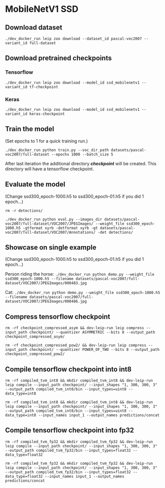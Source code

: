 # MobileNetV1 SSD

## Download dataset

`./dev_docker_run leip zoo download --dataset_id pascal-voc2007 --variant_id full-dataset`

## Download pretrained checkpoints

### Tensorflow

`./dev_docker_run leip zoo download --model_id ssd_mobilenetv1 --variant_id tf-checkpoint`

### Keras

`./dev_docker_run leip zoo download --model_id ssd_mobilenetv1 --variant_id keras-checkpoint`

## Train the model

(Set epochs to 1 for a quick training run.)

`./dev_docker_run python train.py --voc_dir_path datasets/pascal-voc2007/full-dataset --epochs 1000 --batch_size 5`

After last iteration the additional directory ***checkpoint*** will be created. This directory will have a tensorflow checkpoint.

## Evaluate the model
(Change ssd300_epoch-1000.h5 to ssd300_epoch-01.h5 if you did 1 epoch...)

`rm -r detections/`

`./dev_docker_run python eval.py --images_dir datasets/pascal-voc2007/full-dataset/VOC2007/JPEGImages/ --weight_file ssd300_epoch-1000.h5 -gtformat xyrb -detformat xyrb -gt datasets/pascal-voc2007/full-dataset/VOC2007/Annotations/ -det detections/`

## Showcase on single example

(Change ssd300_epoch-1000.h5 to ssd300_epoch-01.h5 if you did 1 epoch...)

Person riding the horse:
`./dev_docker_run python demo.py --weight_file ssd300_epoch-1000.h5 --filename datasets/pascal-voc2007/full-dataset/VOC2007/JPEGImages/000483.jpg`

Cat:
`./dev_docker_run python demo.py --weight_file ssd300_epoch-1000.h5 --filename datasets/pascal-voc2007/full-dataset/VOC2007/JPEGImages/000486.jpg`

## Compress tensorflow checkpoint

`rm -rf checkpoint_compressed_asym && dev-leip-run leip compress --input_path checkpoint/ --quantizer ASYMMETRIC --bits 8 --output_path checkpoint_compressed_asym/`

`rm -rf checkpoint_compressed_pow2/ && dev-leip-run leip compress --input_path checkpoint/ --quantizer POWER_OF_TWO --bits 8 --output_path checkpoint_compressed_pow2/`

## Compile tensorflow checkpoint into int8

`rm -rf compiled_tvm_int8 && mkdir compiled_tvm_int8 && dev-leip-run leip compile --input_path checkpoint/ --input_shapes "1, 300, 300, 3" --output_path compiled_tvm_int8/bin --input_types=uint8 --data_type=int8`

`rm -rf compiled_tvm_int8 && mkdir compiled_tvm_int8 && dev-leip-run leip compile --input_path checkpoint/ --input_shapes "1, 300, 300, 3" --output_path compiled_tvm_int8/bin --input_types=uint8 --data_type=int8 --input_names input_1 --output_names predictions/concat`

## Compile tensorflow checkpoint into fp32

`rm -rf compiled_tvm_fp32 && mkdir compiled_tvm_fp32 && dev-leip-run leip compile --input_path checkpoint/ --input_shapes "1, 300, 300, 3" --output_path compiled_tvm_fp32/bin --input_types=float32 --data_type=float32`

`rm -rf compiled_tvm_fp32 && mkdir compiled_tvm_fp32 && dev-leip-run leip compile --input_path checkpoint/ --input_shapes "1, 300, 300, 3" --output_path compiled_tvm_fp32/bin --input_types=float32 --data_type=float32 --input_names input_1 --output_names predictions/concat`

